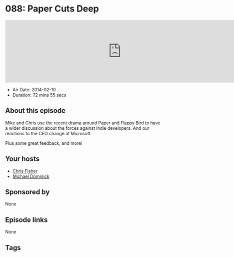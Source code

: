 # 088: Paper Cuts Deep

<iframe src="https://player.fireside.fm/v2/MLf2ZzhC+sRXmlMst?theme=dark" width="740" height="200" frameborder="0" scrolling="no"></iframe>

* Air Date: 2014-02-10
* Duration: 72 mins 55 secs

## About this episode

Mike and Chris use the recent drama around Paper and Flappy Bird to have a wider discussion about the forces against Indie developers. And our reactions to the CEO change at Microsoft.

Plus some great feedback, and more!

## Your hosts
* [Chris Fisher](https://coder.show/hosts/chrislas)
* [Michael Dominick](https://coder.show/hosts/michael)

## Sponsored by

None



## Episode links

None



## Tags

